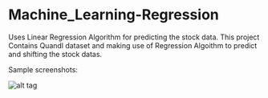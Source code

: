 # Machine_Learning-Regression
Uses Linear Regression Algorithm for predicting the stock data.
This project Contains Quandl dataset and making use of Regression Algoithm to predict and shifting the stock datas.

Sample screenshots:

![alt tag]('https://github.com/vshantam/Machine_Learning-Regression/figure_1.png')
